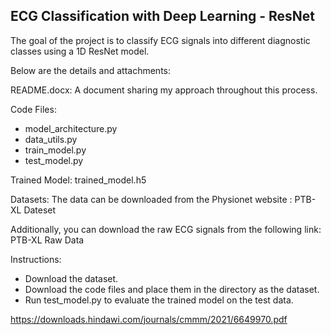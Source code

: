 ## ECG Classification with Deep Learning - ResNet

The goal of the project is to classify ECG signals into different diagnostic classes using a 1D ResNet model.

Below are the details and attachments:


README.docx: A document sharing my approach throughout this process.

Code Files:
 - model_architecture.py
 - data_utils.py
 - train_model.py
 - test_model.py

Trained Model: trained_model.h5

Datasets: The data can be downloaded from the Physionet website : PTB-XL Dateset

Additionally, you can download the raw ECG signals from the following link: PTB-XL Raw Data

Instructions:
- Download the dataset.
- Download the code files and place them in the directory as the dataset.
- Run test_model.py to evaluate the trained model on the test data.


https://downloads.hindawi.com/journals/cmmm/2021/6649970.pdf

